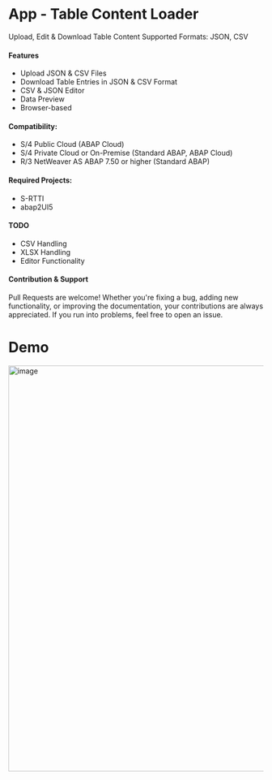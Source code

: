 # App - Table Content Loader
Upload, Edit & Download Table Content
Supported Formats: JSON, CSV


#### Features
* Upload JSON & CSV Files
* Download Table Entries in JSON & CSV Format
* CSV & JSON Editor
* Data Preview
* Browser-based

#### Compatibility:
* S/4 Public Cloud (ABAP Cloud)
* S/4 Private Cloud or On-Premise (Standard ABAP, ABAP Cloud)
* R/3 NetWeaver AS ABAP 7.50 or higher (Standard ABAP)

#### Required Projects:
* S-RTTI
* abap2UI5

#### TODO
* CSV Handling
* XLSX Handling
* Editor Functionality

#### Contribution & Support
Pull Requests are welcome! Whether you're fixing a bug, adding new functionality, or improving the documentation, your contributions are always appreciated. If you run into problems, feel free to open an issue.

# Demo
<img width="800" alt="image" src="https://github.com/oblomov-dev/a2UI5-db_table_loader/assets/102328295/e6e92a36-c41f-445e-a1f0-0aee7f589c35">




